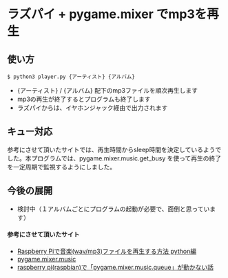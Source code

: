 # ラズパイ + pygame.mixer でmp3を再生

## 使い方
```
$ python3 player.py {アーティスト} {アルバム}
```
* {アーティスト} / {アルバム} 配下のmp3ファイルを順次再生します
* mp3の再生が終了するとプログラムも終了します
* ラズパイからは、イヤホンジャック経由で出力されます

## キュー対応
参考にさせて頂いたサイトでは、再生時間からsleep時間を決定しているようでした。本プログラムでは、pygame.mixer.music.get_busy を使って再生の終了を一定周期で監視するようにしました。

## 今後の展開
* 検討中（１アルバムごとにプログラムの起動が必要で、面倒と思っています）


#### 参考にさせて頂いたサイト
* [Raspberry Piで音楽(wav/mp3)ファイルを再生する方法 python編](https://qiita.com/Nyanpy/items/cb4ea8dc4dc01fe56918)
* [pygame.mixer.music](http://westplain.sakuraweb.com/translate/pygame/Music.cgi)
* [raspberry pi(raspbian)で「pygame.mixer.music.queue」が動かない話](http://indigo-heron.hatenablog.com/entry/2017/02/02/092029)
